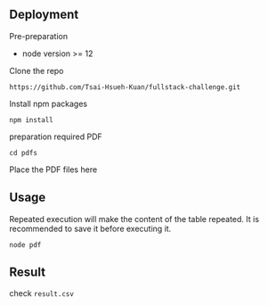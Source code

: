 ## Deployment

Pre-preparation

* node version >= 12

Clone the repo

```
https://github.com/Tsai-Hsueh-Kuan/fullstack-challenge.git
```

Install npm packages

```
npm install
```

preparation required PDF

```
cd pdfs
```

Place the PDF files here

## Usage

Repeated execution will make the content of the table repeated. 
It is recommended to save it before executing it. 

```
node pdf
```

## Result

check `result.csv`
